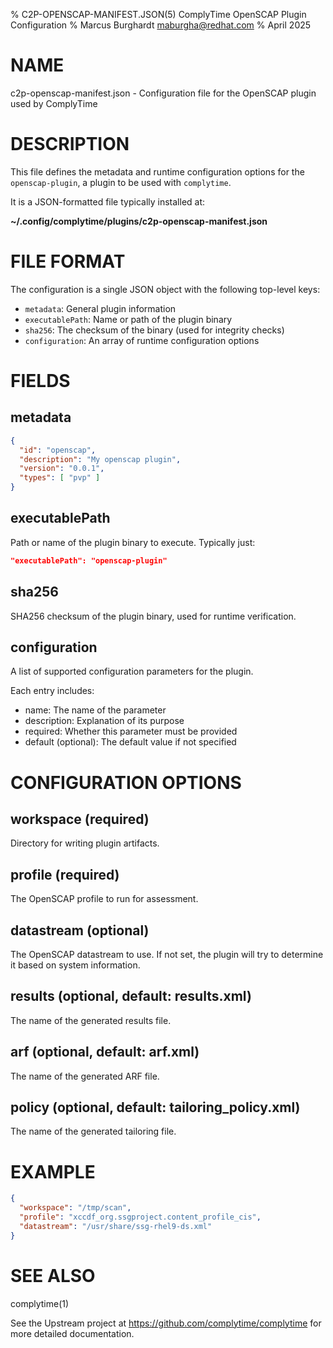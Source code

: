% C2P-OPENSCAP-MANIFEST.JSON(5) ComplyTime OpenSCAP Plugin Configuration
% Marcus Burghardt <maburgha@redhat.com>
% April 2025

# NAME

c2p-openscap-manifest.json - Configuration file for the OpenSCAP plugin used by ComplyTime

# DESCRIPTION

This file defines the metadata and runtime configuration options for the `openscap-plugin`, a plugin to be used with `complytime`.

It is a JSON-formatted file typically installed at:

**~/.config/complytime/plugins/c2p-openscap-manifest.json**

# FILE FORMAT

The configuration is a single JSON object with the following top-level keys:

- `metadata`: General plugin information
- `executablePath`: Name or path of the plugin binary
- `sha256`: The checksum of the binary (used for integrity checks)
- `configuration`: An array of runtime configuration options

# FIELDS

## metadata

```json
{
  "id": "openscap",
  "description": "My openscap plugin",
  "version": "0.0.1",
  "types": [ "pvp" ]
}
```

## executablePath

Path or name of the plugin binary to execute. Typically just:

```json
"executablePath": "openscap-plugin"
```

## sha256
SHA256 checksum of the plugin binary, used for runtime verification.

## configuration
A list of supported configuration parameters for the plugin.

Each entry includes:

- name: The name of the parameter
- description: Explanation of its purpose
- required: Whether this parameter must be provided
- default (optional): The default value if not specified

# CONFIGURATION OPTIONS
## workspace (required)
Directory for writing plugin artifacts.

## profile (required)
The OpenSCAP profile to run for assessment.

## datastream (optional)
The OpenSCAP datastream to use. If not set, the plugin will try to determine it based on system information.

## results (optional, default: results.xml)
The name of the generated results file.

## arf (optional, default: arf.xml)
The name of the generated ARF file.

## policy (optional, default: tailoring_policy.xml)
The name of the generated tailoring file.

# EXAMPLE
```json
{
  "workspace": "/tmp/scan",
  "profile": "xccdf_org.ssgproject.content_profile_cis",
  "datastream": "/usr/share/ssg-rhel9-ds.xml"
}
```

# SEE ALSO
complytime(1)

See the Upstream project at https://github.com/complytime/complytime for more detailed documentation.
